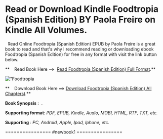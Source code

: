  **Read or Download Kindle Foodtropia (Spanish Edition) BY Paola Freire on Kindle All Volumes.**
===============================================================================================

  Read Online Foodtropia (Spanish Edition) EPUB by Paola Freire is a great book to read and that's why I recommend reading or downloading ebook Foodtropia (Spanish Edition) for free in any format with visit the link button below.

**    Read Book Here ==>  [Read Foodtropia (Spanish Edition) Full Format](https://newbookintheword.blogspot.com/id/8418055111).**

![\"Foodtropia](\"https://i.gr-assets.com/images/S/compressed.photo.goodreads.com/books/1630959214l/58888588.jpg\")

**    Download Book Here ==> [Download Foodtropia (Spanish Edition) All Chapterst](https://newbookintheword.blogspot.com/id/8418055111).**

**Book Synopsis** :  .

**Supporting format**: _PDF, EPUB, Kindle, Audio, MOBI, HTML, RTF, TXT, etc._

**Supporting** : _PC, Android, Apple, Ipad, Iphone, etc._

================ #newbook1 ================